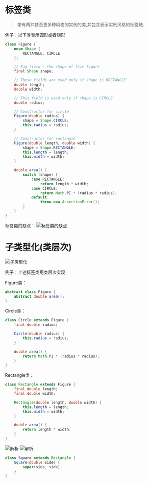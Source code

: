 # 标签类
> 带有两种甚至更多种风格的实例的类,并包含表示实例风格的标签域.

例子：以下类表示圆形或者矩形
```java
class Figure {
    enum Shape {
        RECTANGLE, CIRCLE
    };

    // Tag field - the shape of this figure
    final Shape shape;

    // These fields are used only if shape is RECTANGLE
    double length;
    double width;

    // This field is used only if shape is CIRCLE
    double radius;

    // Constructor for circle
    Figure(double radius) {
        shape = Shape.CIRCLE;
        this.radius = radius;
    }

    // Constructor for rectangle
    Figure(double length, double width) {
        shape = Shape.RECTANGLE;
        this.length = length;
        this.width = width;
    }

    double area() {
        switch (shape) {
            case RECTANGLE:
                return length * width;
            case CIRCLE:
                return Math.PI * (radius * radius);
            default:
                throw new AssertionError();
        }
    }
}
```
标签类的缺点：
![标签类的缺点](https://github.com/gdufeZLYL/blog/blob/master/images/20180504160945.png)

# 子类型化(类层次)
![子类型化](https://github.com/gdufeZLYL/blog/blob/master/images/20180504162315.png)

例子：上述标签类用类层次实现

Figure类：
```java
abstract class Figure {
    abstract double area();
}
```
Circle类：
```java
class Circle extends Figure {
    final double radius;

    Circle(double radius) {
        this.radius = radius;
    }

    double area() {
        return Math.PI * (radius * radius);
    }
}
```
Rectangle类：
```java
class Rectangle extends Figure {
    final double length;
    final double width;

    Rectangle(double length, double width) {
        this.length = length;
        this.width = width;
    }

    double area() {
        return length * width;
    }
}
```
![解析](https://github.com/gdufeZLYL/blog/blob/master/images/20180504162949.png)
![解析](https://github.com/gdufeZLYL/blog/blob/master/images/20180504163034.png)

```java
class Square extends Rectangle {
    Square(double side) {
        super(side, side);
    }
}
```